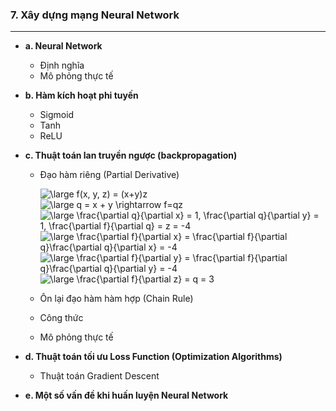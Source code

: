 ### 7. Xây dựng mạng Neural Network
----
 - **a. Neural Network**

      - Định nghĩa
      - Mô phỏng thực tế

 - **b. Hàm kích hoạt phi tuyến**

      - Sigmoid
      - Tanh
      - ReLU


 - **c. Thuật toán lan truyền ngược (backpropagation)**

      - Đạo hàm riêng (Partial Derivative)

          <img src="https://latex.codecogs.com/svg.latex?\inline&space;\large&space;f(x,&space;y,&space;z)&space;=&space;(x&plus;y)z" title="\large f(x, y, z) = (x+y)z" />

          <br>

          <img src="https://latex.codecogs.com/svg.latex?\inline&space;\large&space;q&space;=&space;x&space;&plus;&space;y&space;\rightarrow&space;f=qz" title="\large q = x + y \rightarrow f=qz" />
          <br>

          <img src="https://latex.codecogs.com/svg.latex?\inline&space;\large&space;\frac{\partial&space;q}{\partial&space;x}&space;=&space;1,&space;\frac{\partial&space;q}{\partial&space;y}&space;=&space;1,&space;\frac{\partial&space;f}{\partial&space;q}&space;=&space;z&space;=&space;-4" title="\large \frac{\partial q}{\partial x} = 1, \frac{\partial q}{\partial y} = 1, \frac{\partial f}{\partial q} = z = -4" />

          <br>

          <img src="https://latex.codecogs.com/svg.latex?\inline&space;\large&space;\frac{\partial&space;f}{\partial&space;x}&space;=&space;\frac{\partial&space;f}{\partial&space;q}\frac{\partial&space;q}{\partial&space;x}&space;=&space;-4" title="\large \frac{\partial f}{\partial x} = \frac{\partial f}{\partial q}\frac{\partial q}{\partial x} = -4" />

          <br>

          <img src="https://latex.codecogs.com/svg.latex?\inline&space;\large&space;\frac{\partial&space;f}{\partial&space;y}&space;=&space;\frac{\partial&space;f}{\partial&space;q}\frac{\partial&space;q}{\partial&space;y}&space;=&space;-4" title="\large \frac{\partial f}{\partial y} = \frac{\partial f}{\partial q}\frac{\partial q}{\partial y} = -4" />

          <br>

          <img src="https://latex.codecogs.com/svg.latex?\inline&space;\large&space;\frac{\partial&space;f}{\partial&space;z}&space;=&space;q&space;=&space;3" title="\large \frac{\partial f}{\partial z} = q = 3" />

          <br>


      - Ôn lại đạo hàm hàm hợp (Chain Rule)
      - Công thức
      - Mô phỏng thực tế

 - **d. Thuật toán tối ưu Loss Function (Optimization Algorithms)**
      - Thuật toán Gradient Descent

 - **e. Một số vấn đề khi huấn luyện Neural Network**
